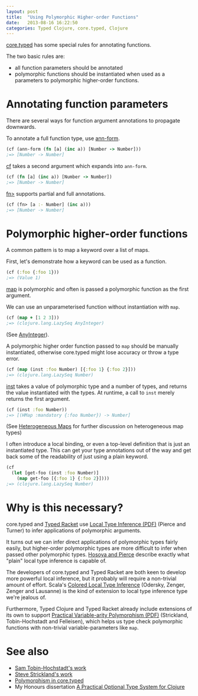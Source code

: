 ```yaml
---
layout: post
title:  "Using Polymorphic Higher-order Functions"
date:   2013-08-16 16:22:50
categories: Typed Clojure, core.typed, Clojure
---
```


[core.typed](https://github.com/clojure/core.typed) has some special rules for annotating functions.

The two basic rules are:

- all function parameters should be annotated
- polymorphic functions should be instantiated when used
  as a parameters to polymorphic higher-order functions.

</hr>

# Annotating function parameters

There are several ways for function argument annotations to propagate
downwards.

To annotate a full function type, use [ann-form](http://clojure.github.io/core.typed/#clojure.core.typed/ann-form).

```clojure
(cf (ann-form (fn [a] (inc a)) [Number -> Number]))
;=> [Number -> Number]
```

[cf](http://clojure.github.io/core.typed/#clojure.core.typed/cf) takes a second argument which expands
into `ann-form`.

```clojure
(cf (fn [a] (inc a)) [Number -> Number])
;=> [Number -> Number]
```

[fn>](http://clojure.github.io/core.typed/#clojure.core.typed/fn>) supports partial and full
annotations.

```clojure
(cf (fn> [a :- Number] (inc a)))
;=> [Number -> Number]
```

</hr>

# Polymorphic higher-order functions

A common pattern is to map a keyword over a list of maps.

First, let's demonstrate how a keyword can be used as a function.

```clojure
(cf (:foo {:foo 1}))
;=> (Value 1)
```

[map](https://github.com/clojure/core.typed/blob/57da1175037dfd61c96c711165ea318db65f46c0/src/main/clojure/clojure/core/typed/base_env.clj#L1002) is polymorphic and often is passed a polymorphic function as the first argument.

We can use an unparameterised function without instantiation with `map`.

```clojure
(cf (map + [1 2 3]))
;=> (clojure.lang.LazySeq AnyInteger)
```

(See [AnyInteger](http://clojure.github.io/core.typed/#clojure.core.typed/AnyInteger)).

A polymorphic higher order function passed to `map` should be manually instantiated,
otherwise core.typed might lose accuracy or throw a type error.

```clojure
(cf (map (inst :foo Number) [{:foo 1} {:foo 2}]))
;=> (clojure.lang.LazySeq Number)
```

[inst](http://clojure.github.io/core.typed/#clojure.core.typed/inst) takes a value of
polymorphic type and a number of types, and returns the value instantiated with the 
types. At runtime, a call to `inst` merely returns the first argument.

```clojure
(cf (inst :foo Number))
;=> [(HMap :mandatory {:foo Number}) -> Number]
```

(See [Heterogeneous Maps](https://github.com/clojure/core.typed/wiki/Types#heterogeneous-maps)
for further discussion on heterogeneous map types)

I often introduce a local binding, or even a top-level definition that is just an instantiated type.
This can get your type annotations out of the way and get back some of the readability of just using
a plain keyword.

```clojure
(cf
  (let [get-foo (inst :foo Number)]
    (map get-foo [{:foo 1} {:foo 2}])))
;=> (clojure.lang.LazySeq Number)
```

</hr>

# Why is this necessary?

core.typed and [Typed Racket](http://docs.racket-lang.org/ts-guide/)
use [Local Type Inference (PDF)](http://www.cis.upenn.edu/~bcpierce/papers/lti.pdf) (Pierce and Turner)
to infer applications of polymorphic arguments.

It turns out we can infer direct applications of polymorphic types fairly easily, but
higher-order polymorphic types are more difficult to infer when passed other polymorphic
types. [Hosoya and Pierce](http://citeseerx.ist.psu.edu/viewdoc/summary?doi=10.1.1.39.7265)
describe exactly what "plain" local type inference is capable of.

The developers of core.typed and Typed Racket are both keen to develop more powerful local inference,
but it probably will require a non-trivial amount of effort. 
Scala's [Colored Local Type Inference](http://lampwww.epfl.ch/~odersky/papers/popl01.html) (Odersky, Zenger, Zenger and Lausanne) 
is the kind of extension to local type inference type we're jealous of.

Furthermore, Typed Clojure and Typed Racket already include extensions of its own to support [Practical Variable-arity
Polymorphism (PDF)](http://www.ccs.neu.edu/racket/pubs/esop09-sthf.pdf) (Strickland, Tobin-Hochstadt and Felleisen),
which helps us type check polymorphic functions with non-trivial variable-parameters like `map`.

</hr>

# See also

- [Sam Tobin-Hochstadt's work](http://www.ccs.neu.edu/home/samth/)
- [Steve Strickland's work](http://www.ccs.neu.edu/home/sstrickl/)
- [Polymorphism in core.typed](https://github.com/clojure/core.typed/wiki/User-Guide#polymorphism)
- My Honours dissertation [A Practical Optional Type System for Clojure](https://github.com/downloads/frenchy64/papers/ambrose-honours.pdf)
